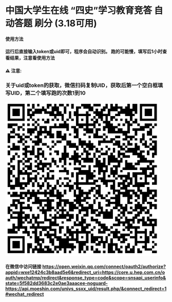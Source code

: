 # 中国大学生在线 “四史”学习教育竞答 自动答题 刷分 (3.18可用)  




#### 使用方法
#### 运行后直接输入token或uid即可，程序会自动识别。 跑的可能慢，填写后1小时查看结果，注意看使用方法
#### ⚠️ ️注意:

  
### 关于uid或token的获取，微信扫码复制UID，获取后第一个空白框填写UID，第二个填写跑的次数1到10

![](https://github.com/Jacky-Android/iwencai_spider_dyc/blob/main/1.png)

#### 在微信中访问链接 https://open.weixin.qq.com/connect/oauth2/authorize?appid=wxe12424c3b8aad5e6&redirect_uri=https://core.u.hep.com.cn/oauth/wechatmp/redirect&response_type=code&scope=snsapi_userinfo&state=5f582dd3683c2e0ae3aaacee-noguard-https://api.moeshin.com/univs_ssxx_uid/result.php/&connect_redirect=1#wechat_redirect  
## 
